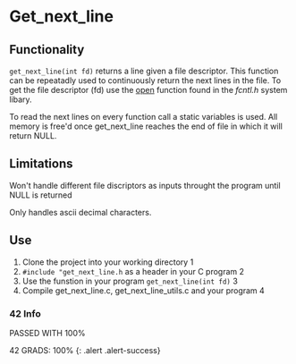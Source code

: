 # Get_next_line
## Functionality
`get_next_line(int fd)` returns a line given a file descriptor. This function can be repeatadly used to continuously return the next lines in the file. To get the file descriptor (fd) use the [open](https://man7.org/linux/man-pages/man2/open.2.html) function found in the *fcntl.h* system libary.

To read the next lines on every function call a static variables is used. All memory is free'd once get_next_line reaches the end of file in which it will return NULL.

## Limitations
Won't handle different file discriptors as inputs throught the program until NULL is returned

Only handles ascii decimal characters.

## Use
1. Clone the project into your working directory 1
2. `#include "get_next_line.h` as a header in your C program 2
3. Use the funstion in your program `get_next_line(int fd)` 3
4. Compile get_next_line.c, get_next_line_utils.c and your program 4

### 42 Info
PASSED WITH 100%

42 GRADS: 100%
{: .alert .alert-success}
